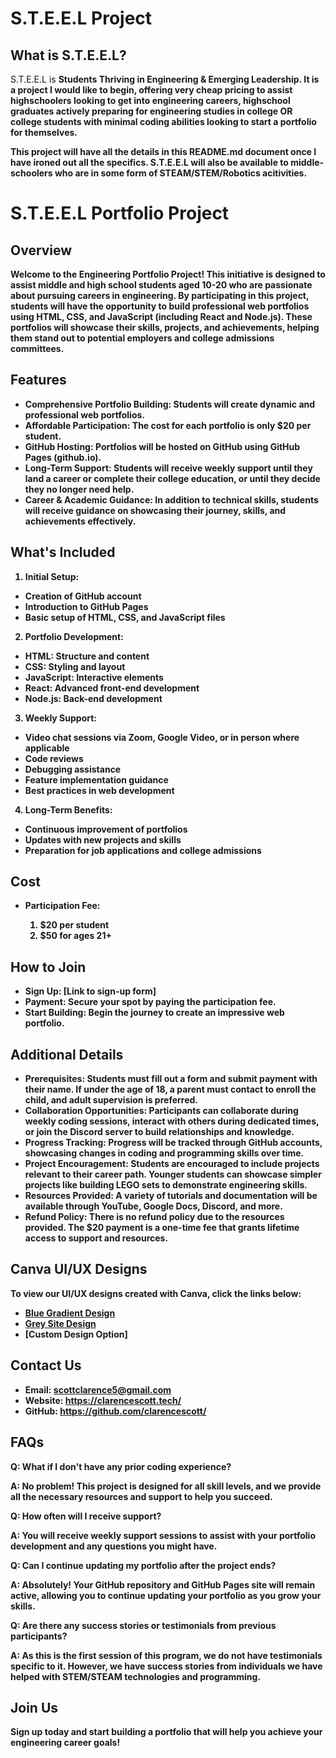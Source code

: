 # S.T.E.E.L Project

## What is S.T.E.E.L?
S.T.E.E.L is <b>Students Thriving in Engineering & Emerging Leadership<b>. It is a project I would like to begin, offering very cheap pricing to assist highschoolers looking to get into engineering careers, highschool graduates actively preparing for engineering studies in college OR college students with minimal coding abilities looking to start a portfolio for themselves.

This project will have all the details in this README.md document once I have ironed out all the specifics. S.T.E.E.L will also be available to middle-schoolers who are in some form of STEAM/STEM/Robotics acitivities.

# S.T.E.E.L Portfolio Project
## Overview
Welcome to the Engineering Portfolio Project! This initiative is designed to assist middle and high school students aged 10-20 who are passionate about pursuing careers in engineering. By participating in this project, students will have the opportunity to build professional web portfolios using HTML, CSS, and JavaScript (including React and Node.js). These portfolios will showcase their skills, projects, and achievements, helping them stand out to potential employers and college admissions committees.

## Features
- Comprehensive Portfolio Building: Students will create dynamic and professional web portfolios.
- Affordable Participation: The cost for each portfolio is only $20 per student.
- GitHub Hosting: Portfolios will be hosted on GitHub using GitHub Pages (github.io).
- Long-Term Support: Students will receive weekly support until they land a career or complete their college education, or until they decide they no longer need help.
- Career & Academic Guidance: In addition to technical skills, students will receive guidance on showcasing their journey, skills, and achievements effectively.

## What's Included
1. Initial Setup:

- Creation of GitHub account
- Introduction to GitHub Pages
- Basic setup of HTML, CSS, and JavaScript files

2. Portfolio Development:

- HTML: Structure and content
- CSS: Styling and layout
- JavaScript: Interactive elements
- React: Advanced front-end development
- Node.js: Back-end development

3. Weekly Support:

- Video chat sessions via Zoom, Google Video, or in person where applicable
- Code reviews
- Debugging assistance
- Feature implementation guidance
- Best practices in web development

4. Long-Term Benefits:

- Continuous improvement of portfolios
- Updates with new projects and skills
- Preparation for job applications and college admissions

## Cost
- Participation Fee:
  
  1. $20 per student
  2. $50 for ages 21+

## How to Join
- Sign Up: [Link to sign-up form]
- Payment: Secure your spot by paying the participation fee.
- Start Building: Begin the journey to create an impressive web portfolio.

## Additional Details
- Prerequisites: Students must fill out a form and submit payment with their name. If under the age of 18, a parent must contact to enroll the child, and adult supervision is preferred.
- Collaboration Opportunities: Participants can collaborate during weekly coding sessions, interact with others during dedicated times, or join the Discord server to build relationships and knowledge.
- Progress Tracking: Progress will be tracked through GitHub accounts, showcasing changes in coding and programming skills over time.
- Project Encouragement: Students are encouraged to include projects relevant to their career path. Younger students can showcase simpler projects like building LEGO sets to demonstrate engineering skills.
- Resources Provided: A variety of tutorials and documentation will be available through YouTube, Google Docs, Discord, and more.
- Refund Policy: There is no refund policy due to the resources provided. The $20 payment is a one-time fee that grants lifetime access to support and resources.

## Canva UI/UX Designs
To view our UI/UX designs created with Canva, click the links below:

- [Blue Gradient Design](https://www.canva.com/design/DAGMb_W3BHQ/A79GCCoAk_LPBRCNM0eqyw/view?mode=prototype)
- [Grey Site Design](https://www.canva.com/design/DAGMcmQIT48/DxgQnUMTWieiGB78awTQ3Q/view?mode=prototype)
- [Custom Design Option]

## Contact Us
- Email: scottclarence5@gmail.com
- Website: https://clarencescott.tech/
- GitHub: https://github.com/clarencescott/

## FAQs
Q: What if I don't have any prior coding experience?

A: No problem! This project is designed for all skill levels, and we provide all the necessary resources and support to help you succeed.


Q: How often will I receive support?

A: You will receive weekly support sessions to assist with your portfolio development and any questions you might have.


Q: Can I continue updating my portfolio after the project ends?

A: Absolutely! Your GitHub repository and GitHub Pages site will remain active, allowing you to continue updating your portfolio as you grow your skills.


Q: Are there any success stories or testimonials from previous participants?

A: As this is the first session of this program, we do not have testimonials specific to it. However, we have success stories from individuals we have helped with STEM/STEAM technologies and programming.


## Join Us
Sign up today and start building a portfolio that will help you achieve your engineering career goals!

